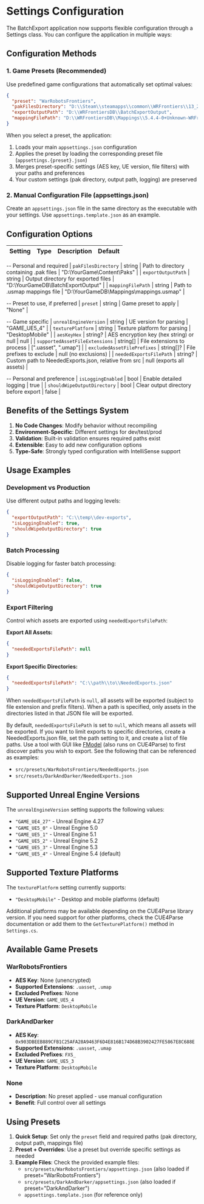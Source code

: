 # Settings Configuration

The BatchExport application now supports flexible configuration through a Settings class. You can configure the application in multiple ways:

## Configuration Methods

### 1. Game Presets (Recommended)
Use predefined game configurations that automatically set optimal values:

```json
{
  "preset": "WarRobotsFrontiers",
  "pakFilesDirectory": "D:\\Steam\\steamapps\\common\\WRFrontiers\\13_2017027\\WRFrontiers\\Content\\Paks",
  "exportOutputPath": "D:\\WRFrontiersDB\\BatchExportOutput",
  "mappingFilePath": "D:\\WRFrontiersDB\\Mappings\\5.4.4-0+Unknown-WRFrontiers 2025-09-23.usmap"
}
```

When you select a preset, the application:
1. Loads your main `appsettings.json` configuration
2. Applies the preset by loading the corresponding preset file (`appsettings.{preset}.json`)
3. Merges preset-specific settings (AES key, UE version, file filters) with your paths and preferences
4. Your custom settings (pak directory, output path, logging) are preserved

### 2. Manual Configuration File (appsettings.json)
Create an `appsettings.json` file in the same directory as the executable with your settings. Use `appsettings.template.json` as an example.

## Configuration Options

| Setting | Type | Description | Default |
|---------|------|-------------|---------|
-- Personal and required
| `pakFilesDirectory` | string | Path to directory containing .pak files | "D:\\YourGame\\Content\\Paks" |
| `exportOutputPath` | string | Output directory for exported files | "D:\\YourGameDB\\BatchExportOutput" |
| `mappingFilePath` | string | Path to .usmap mappings file | "D:\\YourGameDB\\Mappings\\mappings.usmap" |

-- Preset to use, if preferred
| `preset` | string | Game preset to apply | "None" |

-- Game specific
| `unrealEngineVersion` | string | UE version for parsing | "GAME_UE5_4" |
| `texturePlatform` | string | Texture platform for parsing | "DesktopMobile" |
| `aesKeyHex` | string? | AES encryption key (hex string) or null | null |
| `supportedAssetFileExtensions` | string[] | File extensions to process | [".uasset", ".umap"] |
| `excludedAssetFilePrefixes` | string[]? | File prefixes to exclude | null (no exclusions) |
| `neededExportsFilePath` | string? | Custom path to NeededExports.json, relative from src | null (exports all assets) |

-- Personal and preference
| `isLoggingEnabled` | bool | Enable detailed logging | true |
| `shouldWipeOutputDirectory` | bool | Clear output directory before export | false |

## Benefits of the Settings System

1. **No Code Changes**: Modify behavior without recompiling
2. **Environment-Specific**: Different settings for dev/test/prod
3. **Validation**: Built-in validation ensures required paths exist
4. **Extensible**: Easy to add new configuration options
5. **Type-Safe**: Strongly typed configuration with IntelliSense support

## Usage Examples

### Development vs Production
Use different output paths and logging levels:
```json
{
  "exportOutputPath": "C:\\temp\\dev-exports",
  "isLoggingEnabled": true,
  "shouldWipeOutputDirectory": true
}
```

### Batch Processing
Disable logging for faster batch processing:
```json
{
  "isLoggingEnabled": false,
  "shouldWipeOutputDirectory": true
}
```

### Export Filtering
Control which assets are exported using `neededExportsFilePath`:

**Export All Assets:**
```json
{
  "neededExportsFilePath": null
}
```

**Export Specific Directories:**
```json
{
  "neededExportsFilePath": "C:\\path\\to\\NeededExports.json"
}
```

When `neededExportsFilePath` is `null`, all assets will be exported (subject to file extension and prefix filters). When a path is specified, only assets in the directories listed in that JSON file will be exported.

By default, `neededExportsFilePath` is set to `null`, which means all assets will be exported. If you want to limit exports to specific directories, create a NeededExports.json file, set the path setting to it, and create a list of file paths. Use a tool with GUI like [FModel](https://fmodel.app) (also runs on CUE4Parse) to first discover paths you wish to export. See the following that can be referenced as examples:
- `src/presets/WarRobotsFrontiers/NeededExports.json`
- `src/resets/DarkAndDarker/NeededExports.json`

## Supported Unreal Engine Versions

The `unrealEngineVersion` setting supports the following values:
- `"GAME_UE4_27"` - Unreal Engine 4.27
- `"GAME_UE5_0"` - Unreal Engine 5.0
- `"GAME_UE5_1"` - Unreal Engine 5.1
- `"GAME_UE5_2"` - Unreal Engine 5.2
- `"GAME_UE5_3"` - Unreal Engine 5.3
- `"GAME_UE5_4"` - Unreal Engine 5.4 (default)

## Supported Texture Platforms

The `texturePlatform` setting currently supports:
- `"DesktopMobile"` - Desktop and mobile platforms (default)

Additional platforms may be available depending on the CUE4Parse library version. If you need support for other platforms, check the CUE4Parse documentation or add them to the `GetTexturePlatform()` method in `Settings.cs`.

## Available Game Presets

### WarRobotsFrontiers
- **AES Key**: None (unencrypted)
- **Supported Extensions**: `.uasset`, `.umap`
- **Excluded Prefixes**: None
- **UE Version**: `GAME_UE5_4`
- **Texture Platform**: `DesktopMobile`

### DarkAndDarker
- **AES Key**: `0x903DBEEB889CFB1C25AFA28A9463F6D4E816B174D68B3902427FE5867E8C688E`
- **Supported Extensions**: `.uasset`, `.umap`
- **Excluded Prefixes**: `FXS_`
- **UE Version**: `GAME_UE5_3`
- **Texture Platform**: `DesktopMobile`

### None
- **Description**: No preset applied - use manual configuration
- **Benefit**: Full control over all settings

## Using Presets

1. **Quick Setup**: Set only the `preset` field and required paths (pak directory, output path, mappings file)
2. **Preset + Overrides**: Use a preset but override specific settings as needed
3. **Example Files**: Check the provided example files:
   - `src/presets/WarRobotsFrontiers/appsettings.json` (also loaded if preset="WarRobotsFrontiers")
   - `src/presets/DarkAndDarker/appsettings.json` (also loaded if preset="DarkAndDarker")
   - `appsettings.template.json` (for reference only)